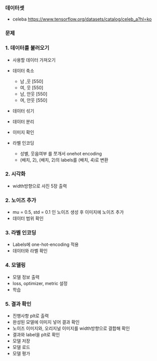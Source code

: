 ### 데이터셋
- celeba
https://www.tensorflow.org/datasets/catalog/celeb_a?hl=ko

### 문제

### 1.  데이터를 불러오기
- 사용할 데이터 가져오기
- 데이터 축소 
	- 남 ,웃 [550] 
	- 여, 웃 [550]
	- 남, 안웃 [550]
	- 여, 안웃 [550]

- 데이터 섞기
- 데이터 분리
- 이미지 확인 
- 라벨 인코딩
	- 성별, 웃음여부 를 쪼개서 onehot encoding
	- (배치, 2), (배치, 2)의 labels를 (배치, 4)로 변환

### 2. 시각화
- width방향으로 사진 5장 출력


### 2. 노이즈 추가 
- mu = 0.5, std = 0.1 인 노이즈 생성 후 이미지에 노이즈 추가 
- 데이터 범위 확인

### 3. 라벨 인코딩 
- Labels에 one-hot-encoding 적용
- 데이터와 라벨 확인 

### 4. 모델링
- 모델 정보 출력 
- loss, optimizer, metric 설정
- 학습

### 5. 결과 확인
- 진행사항 plt로 출력 
- 완성된 모델에 이미지 넣어 결과 확인
- 노이즈 이미지와, 오리지널 이미지를 width방향으로 결합해 확인
- 결과와 label을 plt로 확인
- 모델 저장
- 모델 로드 
- 모델 평가